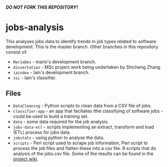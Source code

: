 ***DO NOT FORK THIS REPOSITORY!***
# jobs-analysis
This analyses jobs data to identify trends in job types related to software development. This is the master branch. Other branches in this repository consist of:

* `MarioDev` - mario's development branch.
* `dissertation` - MSc project work being undertaken by Shicheng Zhang.
* `iaindev` - Iain's development branch.
* `ssi` - Iain's classifier.

## Files

* `DataCleaning` - Python scripts to clean data from a CSV file of jobs.
* `classifier-app` - an app that faciliates tthe classifying of software jobs - could be used to build a training set.
* `data` - some data required for the job analysis.
* `jobs-data-etl` - scripts implementing an extract, transform and load (ETL) process for jobs data.
* `jobstats` - using python to analyse the data.
* `scripts` - Perl script used to scrape job information, Perl script to process the job files and flatten these into a csv file. R scripts that do analysis of the jobs.csv file. Some of the results can be found in the [project wiki](https://github.com/softwaresaved/jobs-analysis/wiki).

